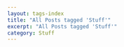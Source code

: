 ```yaml
---
layout: tags-index
title: "All Posts tagged 'Stuff'"
excerpt: "All Posts tagged 'Stuff'"
category: Stuff
---
```

